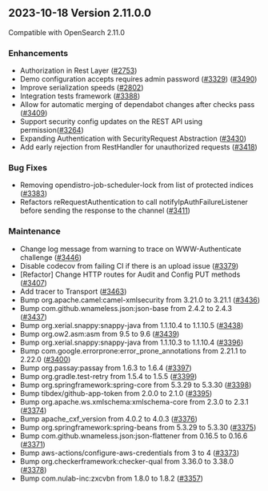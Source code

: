 ## 2023-10-18 Version 2.11.0.0

Compatible with OpenSearch 2.11.0

### Enhancements
* Authorization in Rest Layer ([#2753](https://github.com/opensearch-project/security/pull/2753))
* Demo configuration accepts requires admin password ([#3329](https://github.com/opensearch-project/security/pull/3329)) ([#3490](https://github.com/opensearch-project/security/pull/3490))
* Improve serialization speeds ([#2802](https://github.com/opensearch-project/security/pull/2802))
* Integration tests framework ([#3388](https://github.com/opensearch-project/security/pull/3388))
* Allow for automatic merging of dependabot changes after checks pass ([#3409](https://github.com/opensearch-project/security/pull/3409))
* Support security config updates on the REST API using permission([#3264](https://github.com/opensearch-project/security/pull/3264))
* Expanding Authentication with SecurityRequest Abstraction ([#3430](https://github.com/opensearch-project/security/pull/3430))
* Add early rejection from RestHandler for unauthorized requests ([#3418](https://github.com/opensearch-project/security/pull/3418))

### Bug Fixes
* Removing opendistro-job-scheduler-lock from list of protected indices ([#3383](https://github.com/opensearch-project/security/pull/3383))
* Refactors reRequestAuthentication to call notifyIpAuthFailureListener before sending the response to the channel ([#3411](https://github.com/opensearch-project/security/pull/3411))

### Maintenance
* Change log message from warning to trace on WWW-Authenticate challenge ([#3446](https://github.com/opensearch-project/security/pull/3446))
* Disable codecov from failing CI if there is an upload issue ([#3379](https://github.com/opensearch-project/security/pull/3379))
* [Refactor] Change HTTP routes for Audit and Config PUT methods   ([#3407](https://github.com/opensearch-project/security/pull/3407))
* Add tracer to Transport ([#3463](https://github.com/opensearch-project/security/pull/3463))
* Bump org.apache.camel:camel-xmlsecurity from 3.21.0 to 3.21.1 ([#3436](https://github.com/opensearch-project/security/pull/3436))
* Bump com.github.wnameless.json:json-base from 2.4.2 to 2.4.3 ([#3437](https://github.com/opensearch-project/security/pull/3437))
* Bump org.xerial.snappy:snappy-java from 1.1.10.4 to 1.1.10.5 ([#3438](https://github.com/opensearch-project/security/pull/3438))
* Bump org.ow2.asm:asm from 9.5 to 9.6 ([#3439](https://github.com/opensearch-project/security/pull/3439))
* Bump org.xerial.snappy:snappy-java from 1.1.10.3 to 1.1.10.4 ([#3396](https://github.com/opensearch-project/security/pull/3396))
* Bump com.google.errorprone:error_prone_annotations from 2.21.1 to 2.22.0 ([#3400](https://github.com/opensearch-project/security/pull/3400))
* Bump org.passay:passay from 1.6.3 to 1.6.4 ([#3397](https://github.com/opensearch-project/security/pull/3397))
* Bump org.gradle.test-retry from 1.5.4 to 1.5.5 ([#3399](https://github.com/opensearch-project/security/pull/3399))
* Bump org.springframework:spring-core from 5.3.29 to 5.3.30 ([#3398](https://github.com/opensearch-project/security/pull/3398))
* Bump tibdex/github-app-token from 2.0.0 to 2.1.0 ([#3395](https://github.com/opensearch-project/security/pull/3395))
* Bump org.apache.ws.xmlschema:xmlschema-core from 2.3.0 to 2.3.1 ([#3374](https://github.com/opensearch-project/security/pull/3374))
* Bump apache_cxf_version from 4.0.2 to 4.0.3 ([#3376](https://github.com/opensearch-project/security/pull/3376))
* Bump org.springframework:spring-beans from 5.3.29 to 5.3.30 ([#3375](https://github.com/opensearch-project/security/pull/3375))
* Bump com.github.wnameless.json:json-flattener from 0.16.5 to 0.16.6 ([#3371](https://github.com/opensearch-project/security/pull/3371))
* Bump aws-actions/configure-aws-credentials from 3 to 4 ([#3373](https://github.com/opensearch-project/security/pull/3373))
* Bump org.checkerframework:checker-qual from 3.36.0 to 3.38.0 ([#3378](https://github.com/opensearch-project/security/pull/3378))
* Bump com.nulab-inc:zxcvbn from 1.8.0 to 1.8.2 ([#3357](https://github.com/opensearch-project/security/pull/3357))
